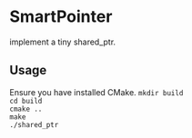 # SmartPointer
implement a tiny shared_ptr. 
## Usage
Ensure you have installed CMake.
`mkdir build`<br>
`cd build`<br>
`cmake ..`<br>
`make`<br>
`./shared_ptr`
